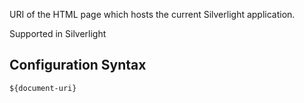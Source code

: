 URI of the HTML page which hosts the current Silverlight application. 

Supported in Silverlight

## Configuration Syntax
```
${document-uri}
```